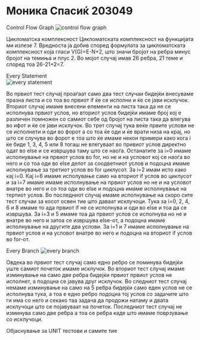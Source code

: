 # Моника Спасиќ 203049
 Control Flow Graph 
 ![control flow graph](https://user-images.githubusercontent.com/80158055/168187607-3f42dc78-eb65-48f0-b5ee-5960174c0cb0.png)
 
 Цикломатска комплексност
 Цикломатската комплексност на функцијата ми излезе 7. Вредноста ја добив според формулата за цикломатската комплексност која гласи V(G)=E-N+2, што значи бројот на ребра минус бројот на темиња и плус 2. Во мојот случај имав 26 ребра, 21 теме и според тоа 26-21+2=7.
 
Every Statement  
![every statement](https://user-images.githubusercontent.com/80158055/168347101-6fcb44a8-12d4-4e65-ad95-8928ec39e248.png)

Во првиот тест случај проаѓаат само два тест случаи бидејќи внесуваме празна листа и со тоа во првиот if ќе се исполни и ќе се јави исклучок. Вториот случај имаме внесени елементи на листа така да не се исполнува првиот услов, но вториот услов бидејќи имаме број кој е различен помножен со самиот себе од бројот на листа така да влегува во ифот и ќе се јави исклучок. Во трет случај тука веќе првите услови не се исполнети и оди во форот а со тоа ќе оди и ќе врати низа на крај, но што се случува во форот е тоа што ќе имаме некои примери како кога i ќе биде 1, 3, 4, 5 или 8 тогаш не влегуваат во привиот услов директно одат во else и се извршува таму што се наоѓа. Останатите за i=0 имаме исполнување на првиот услов во for, но не и на условот кој се наоѓа во него и со тоа оди во else делот за соодветниот услов и подоцна имаме исполнување за третиот услов во for циклусот. За  i=2 имам исто како кај i=0. Кај i=6 имаме исполување само на вториот if услов во циклусот и за i=7 имаме имаме исполнување на првиот услов но не и на условот внатре во него и со тоа оди во else  и подоцна имаме исполнување на тертиот услов. Во последниот случај имаме исполнување на скоро сите тест случаи за косот освен тие што даваат исклучоци. Тука за i=0, 2, 4, 6 и 8 имаме то ада првиот if не се исполнува и оди во else и тоа да се извршува. За i=3 и 5 имаме тоа да првиот услов се исполнува но не и внатре во него и затоа се извршува elsе-от, а подоцна имаме исполнување на другите два услови. За i=1 и 7 имаме исполнување на првиот услов и на условот внатре во него и подоцна на вториот if услов во for-от. 

Every Branch 
![every branch](https://user-images.githubusercontent.com/80158055/168393190-7ea240af-8901-40a7-9326-702ea87e8e65.png)

Овдека во првиот тест случај само едно ребро се поминува бидејќи уште самиот почеток имаме исклучок. Во вториот тест случај имаме изминување на само две ребра бидејќи првиот првиот услов не исполнет, а подоцна се јавува друг исклучок. Во следниот тест случај немаме изминување на само на 5 ребра бидејќи само еден услов не се исполнува тука, а тоа е едно ребро подоцна тој услов со задачите што ги има со него и секако таа задача да продожи натаму  и двата исклучоци што се појавуваат на почеток. Последниот тест случај не изминува само  две ребра а тоа се ребра каде што имаме поврзување со исклучоци.

Објаснување за UNIT тестови и самите тие
